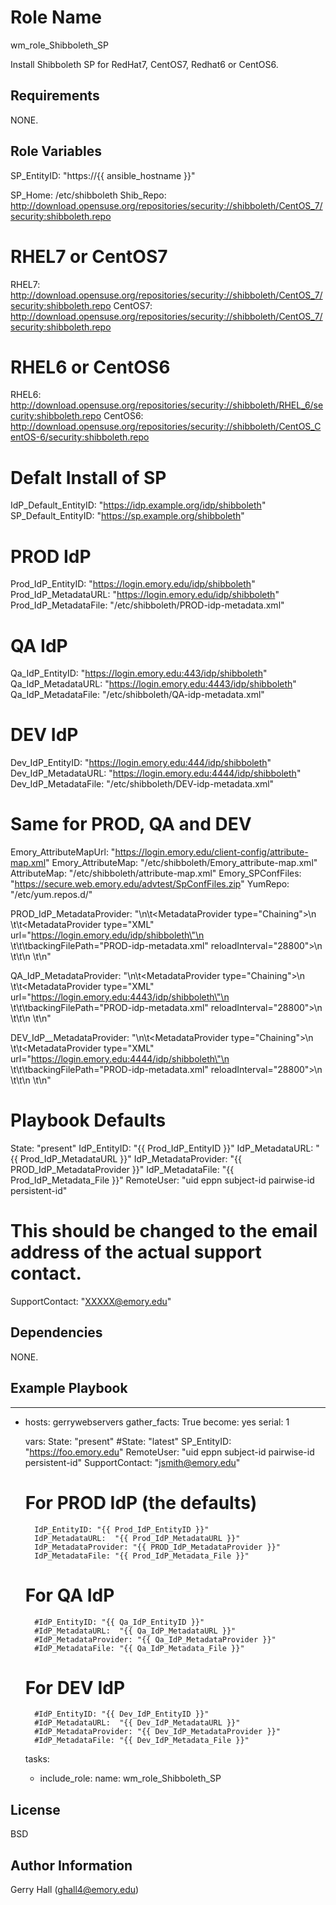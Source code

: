 Role Name
=========
wm_role_Shibboleth_SP

Install Shibboleth SP for RedHat7, CentOS7, Redhat6 or CentOS6.

Requirements
------------

NONE.

Role Variables
--------------

SP_EntityID:  "https://{{ ansible_hostname }}"

SP_Home: /etc/shibboleth
Shib_Repo:  http://download.opensuse.org/repositories/security://shibboleth/CentOS_7/security:shibboleth.repo
# RHEL7 or CentOS7
RHEL7:  http://download.opensuse.org/repositories/security://shibboleth/CentOS_7/security:shibboleth.repo
CentOS7:  http://download.opensuse.org/repositories/security://shibboleth/CentOS_7/security:shibboleth.repo
# RHEL6 or CentOS6
RHEL6:  http://download.opensuse.org/repositories/security://shibboleth/RHEL_6/security:shibboleth.repo
CentOS6:  http://download.opensuse.org/repositories/security://shibboleth/CentOS_CentOS-6/security:shibboleth.repo

#  Defalt Install of SP
IdP_Default_EntityID:  "https://idp.example.org/idp/shibboleth"
SP_Default_EntityID:  "https://sp.example.org/shibboleth"

#  PROD IdP
Prod_IdP_EntityID:  "https://login.emory.edu/idp/shibboleth"
Prod_IdP_MetadataURL:  "https://login.emory.edu/idp/shibboleth"
Prod_IdP_MetadataFile:  "/etc/shibboleth/PROD-idp-metadata.xml"

#  QA IdP
Qa_IdP_EntityID:  "https://login.emory.edu:443/idp/shibboleth"
Qa_IdP_MetadataURL:  "https://login.emory.edu:4443/idp/shibboleth"
Qa_IdP_MetadataFile: "/etc/shibboleth/QA-idp-metadata.xml"

#  DEV IdP
Dev_IdP_EntityID:  "https://login.emory.edu:444/idp/shibboleth"
Dev_IdP_MetadataURL:  "https://login.emory.edu:4444/idp/shibboleth"
Dev_IdP_MetadataFile: "/etc/shibboleth/DEV-idp-metadata.xml"

#  Same for PROD, QA and DEV
Emory_AttributeMapUrl:  "https://login.emory.edu/client-config/attribute-map.xml"
Emory_AttributeMap:  "/etc/shibboleth/Emory_attribute-map.xml"
AttributeMap:  "/etc/shibboleth/attribute-map.xml"
Emory_SPConfFiles:  "https://secure.web.emory.edu/advtest/SpConfFiles.zip"
YumRepo: "/etc/yum.repos.d/"


PROD_IdP_MetadataProvider:  "\n\t<MetadataProvider type=\"Chaining\">\n
                         \t\t<MetadataProvider type=\"XML\" url=\"https://login.emory.edu/idp/shibboleth\"\n
                         \t\t\tbackingFilePath=\"PROD-idp-metadata.xml\" reloadInterval=\"28800\">\n
                         \t\t</MetadataProvider>\n
                         \t</MetadataProvider>\n"


QA_IdP_MetadataProvider:  "\n\t<MetadataProvider type=\"Chaining\">\n
                         \t\t<MetadataProvider type=\"XML\" url=\"https://login.emory.edu:4443/idp/shibboleth\"\n
                         \t\t\tbackingFilePath=\"PROD-idp-metadata.xml\" reloadInterval=\"28800\">\n
                         \t\t</MetadataProvider>\n
                         \t</MetadataProvider>\n"


DEV_IdP__MetadataProvider:  "\n\t<MetadataProvider type=\"Chaining\">\n
                         \t\t<MetadataProvider type=\"XML\" url=\"https://login.emory.edu:4444/idp/shibboleth\"\n
                         \t\t\tbackingFilePath=\"PROD-idp-metadata.xml\" reloadInterval=\"28800\">\n
                         \t\t</MetadataProvider>\n
                         \t</MetadataProvider>\n"


#  Playbook Defaults
State: "present"
IdP_EntityID: "{{ Prod_IdP_EntityID }}" 
IdP_MetadataURL:  "{{ Prod_IdP_MetadataURL }}"
IdP_MetadataProvider: "{{ PROD_IdP_MetadataProvider }}"
IdP_MetadataFile: "{{ Prod_IdP_Metadata_File }}"
RemoteUser: "uid eppn subject-id pairwise-id persistent-id"
# This should be changed to the email address of the actual support contact.
SupportContact: "XXXXX@emory.edu"


Dependencies
------------

NONE.

Example Playbook
----------------

---

- hosts: gerrywebservers
  gather_facts: True
  become: yes
  serial: 1
   
  vars:
        State: "present"
        #State: "latest"
        SP_EntityID: "https://foo.emory.edu"
        RemoteUser: "uid eppn subject-id pairwise-id persistent-id"
        SupportContact: "jsmith@emory.edu"

  #  For PROD IdP (the defaults)
        IdP_EntityID: "{{ Prod_IdP_EntityID }}" 
        IdP_MetadataURL:  "{{ Prod_IdP_MetadataURL }}"
        IdP_MetadataProvider: "{{ PROD_IdP_MetadataProvider }}"
        IdP_MetadataFile: "{{ Prod_IdP_Metadata_File }}"

  #  For QA IdP 
        #IdP_EntityID: "{{ Qa_IdP_EntityID }}" 
        #IdP_MetadataURL:  "{{ Qa_IdP_MetadataURL }}"
        #IdP_MetadataProvider: "{{ Qa_IdP_MetadataProvider }}"
        #IdP_MetadataFile: "{{ Qa_IdP_Metadata_File }}"

  #  For DEV IdP 
        #IdP_EntityID: "{{ Dev_IdP_EntityID }}" 
        #IdP_MetadataURL:  "{{ Dev_IdP_MetadataURL }}"
        #IdP_MetadataProvider: "{{ Dev_IdP_MetadataProvider }}"
        #IdP_MetadataFile: "{{ Dev_IdP_Metadata_File }}"



  tasks:
  - include_role:
      name: wm_role_Shibboleth_SP




License
-------

BSD

Author Information
------------------

Gerry Hall (ghall4@emory.edu)
